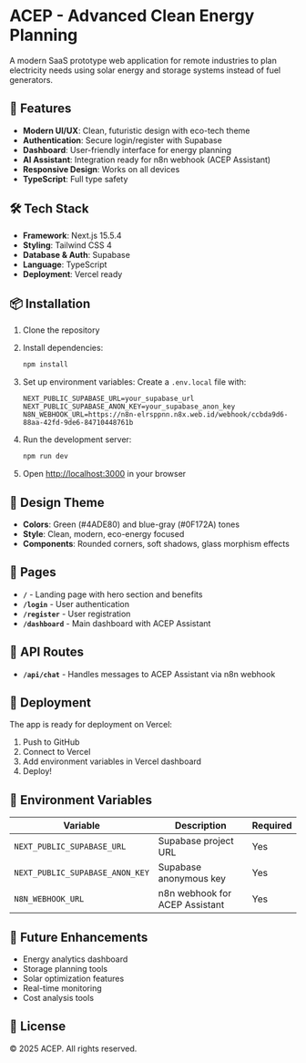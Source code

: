 # ACEP - Advanced Clean Energy Planning

A modern SaaS prototype web application for remote industries to plan electricity needs using solar energy and storage systems instead of fuel generators.

## 🚀 Features

- **Modern UI/UX**: Clean, futuristic design with eco-tech theme
- **Authentication**: Secure login/register with Supabase
- **Dashboard**: User-friendly interface for energy planning
- **AI Assistant**: Integration ready for n8n webhook (ACEP Assistant)
- **Responsive Design**: Works on all devices
- **TypeScript**: Full type safety

## 🛠 Tech Stack

- **Framework**: Next.js 15.5.4
- **Styling**: Tailwind CSS 4
- **Database & Auth**: Supabase
- **Language**: TypeScript
- **Deployment**: Vercel ready

## 📦 Installation

1. Clone the repository
2. Install dependencies:
   ```bash
   npm install
   ```

3. Set up environment variables:
   Create a `.env.local` file with:
   ```
   NEXT_PUBLIC_SUPABASE_URL=your_supabase_url
   NEXT_PUBLIC_SUPABASE_ANON_KEY=your_supabase_anon_key
   N8N_WEBHOOK_URL=https://n8n-elrsppnn.n8x.web.id/webhook/ccbda9d6-88aa-42fd-9de6-84710448761b
   ```

4. Run the development server:
   ```bash
   npm run dev
   ```

5. Open [http://localhost:3000](http://localhost:3000) in your browser

## 🎨 Design Theme

- **Colors**: Green (#4ADE80) and blue-gray (#0F172A) tones
- **Style**: Clean, modern, eco-energy focused
- **Components**: Rounded corners, soft shadows, glass morphism effects

## 📄 Pages

- **`/`** - Landing page with hero section and benefits
- **`/login`** - User authentication
- **`/register`** - User registration
- **`/dashboard`** - Main dashboard with ACEP Assistant

## 🔧 API Routes

- **`/api/chat`** - Handles messages to ACEP Assistant via n8n webhook

## 🚀 Deployment

The app is ready for deployment on Vercel:

1. Push to GitHub
2. Connect to Vercel
3. Add environment variables in Vercel dashboard
4. Deploy!

## 📝 Environment Variables

| Variable | Description | Required |
|----------|-------------|----------|
| `NEXT_PUBLIC_SUPABASE_URL` | Supabase project URL | Yes |
| `NEXT_PUBLIC_SUPABASE_ANON_KEY` | Supabase anonymous key | Yes |
| `N8N_WEBHOOK_URL` | n8n webhook for ACEP Assistant | Yes |

## 🎯 Future Enhancements

- Energy analytics dashboard
- Storage planning tools
- Solar optimization features
- Real-time monitoring
- Cost analysis tools

## 📄 License

© 2025 ACEP. All rights reserved.